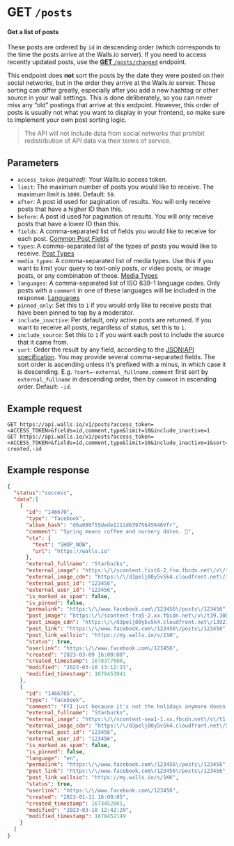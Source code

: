 # GET `/posts`

#### Get a list of posts

These posts are ordered by `id` in descending order (which corresponds to the time the posts arrive at the Walls.io server). If you need to access recently updated posts, use the [**GET** `/posts/changed`][GET /posts/changed] endpoint.

This endpoint does **not** sort the posts by the date they were posted on their social networks, but in the order they arrive at the Walls.io server. 
Those sorting can differ greatly, especially after you add a new hashtag or other source in your wall settings. 
This is done deliberately, so you can never miss any “old” postings that arrive at this endpoint. 
However, this order of posts is usually not what you want to display in your frontend, so make sure to implement your own post sorting logic.

>The API will not include data from social networks that prohibit redistribution of API data via their terms of service.

## Parameters
- `access_token` *(required)*: Your Walls.io access token.
- `limit`: The maximum number of posts you would like to receive. The maximum limit is `1000`. Default: `50`.
- `after`: A post id used for pagination of results. You will only receive posts that have a higher ID than this.
- `before`: A post id used for pagination of results. You will only receive posts that have a lower ID than this.
- `fields`: A comma-separated list of fields you would like to receive for each post. [Common Post Fields]
- `types`: A comma-separated list of the types of posts you would like to receive. [Post Types]
- `media_types`: A comma-separated list of media types. Use this if you want to limit your query to text-only posts, or video posts, or image posts, or any combination of those. [Media Types]
- `languages`: A comma-separated list of ISO 639-1 language codes. Only posts with a `comment` in one of these languages will be included in the response. [Languages]
- `pinned_only`: Set this to `1` if you would only like to receive posts that have been pinned to top by a moderator.
- `include_inactive`: Per default, only active posts are returned. If you want to receive all posts, regardless of status, set this to `1`.
- `include_source`: Set this to `1` if you want each post to include the source that it came from.
- `sort`: Order the result by any field, according to the [JSON:API specification]. You may provide several comma-separated fields. The sort order is ascending unless it's prefixed with a minus, in which case it is descending. E.g. `?sort=-external_fullname,comment` first sort by `external_fullname` in descending order, then by `comment` in ascending order. Default: `-id`.


## Example request
```
GET https://api.walls.io/v1/posts?access_token=<ACCESS_TOKEN>&fields=id,comment,type&limit=10&include_inactive=1
GET https://api.walls.io/v1/posts?access_token=<ACCESS_TOKEN>&fields=id,comment,type&limit=10&include_inactive=1&sort=-created,-id
```


## Example response

```json
{
  "status":"success",
  "data":[
    {
      "id": "146670",
      "type": "facebook",
      "album_hash": "d6a080f55dede1112d63975645646Vfr",
      "comment": "Spring means coffee and nursery dates. 🌿",
      "cta": {
        "text": "SHOP_NOW",
        "url": "https://walls.io"
      },
      "external_fullname": "Starbucks",
      "external_image": "https:\/\/scontent.fist6-2.fna.fbcdn.net\/v\/t1.6435-1\/123456_1234567_4295515389661544448_n.png",
      "external_image_cdn": "https:\/\/d3pelj80y5v5k4.cloudfront.net\/35bce284-321b-4dfb-b9c9-782a51251c92",
      "external_post_id": "123456",
      "external_user_id": "123456",
      "is_marked_as_spam": false,
      "is_pinned": false,
      "permalink": "https:\/\/www.facebook.com\/123456\/posts\/123456",
      "post_image": "https:\/\/scontent-fra5-2.xx.fbcdn.net\/v\/t39.30808-6\/123456_123456_2587047266154587271_n.png",
      "post_image_cdn": "https:\/\/d3pelj80y5v5k4.cloudfront.net\/139219be-5d11-42f1-8ce8-8bff39ba293f",
      "post_link": "https:\/\/www.facebook.com\/123456\/posts\/123456",
      "post_link_wallsio": "https://my.walls.io/s/1SH",
      "status": true,
      "userlink": "https:\/\/www.facebook.com\/123456",
      "created": "2023-03-09 16:00:00",
      "created_timestamp": 1678377600,
      "modified": "2023-03-10 13:12:21",
      "modified_timestamp": 1678453941
    },
    {
      "id": "1466705",
      "type": "facebook",
      "comment": "FYI just because it's not the holidays anymore doesn't mean you still can't get a little treat with your coffee. 😉🍪",
      "external_fullname": "Starbucks",
      "external_image": "https:\/\/scontent-sea1-1.xx.fbcdn.net\/v\/t1.6435-1\/55680146_123456_123456_n.png",
      "external_image_cdn": "https:\/\/d3pelj80y5v5k4.cloudfront.net\/926fc6e1-2dbe-49b5-a785-0b343e052218",
      "external_post_id": "123456",
      "external_user_id": "123456",
      "is_marked_as_spam": false,
      "is_pinned": false,
      "language": "en",
      "permalink": "https:\/\/www.facebook.com\/123456\/posts\/123456",
      "post_link": "https:\/\/www.facebook.com\/123456\/posts\/123456",
      "post_link_wallsio": "https://my.walls.io/s/1KK",
      "status": true,
      "userlink": "https:\/\/www.facebook.com\/123456",
      "created": "2023-01-11 16:00:05",
      "created_timestamp": 1673452805,
      "modified": "2023-03-10 12:42:29",
      "modified_timestamp": 1678452149
    }
  ]
}
```

[Common Post Fields]: /Common_Post_Fields.md "List of fields common to all posts endpoints"
[GET /posts/changed]: GET_posts-changed.md "Get a list of posts for a wall, ordered by the time they were updated"
[Languages]: ../Languages.md "List of possible languages and language codes"
[Media Types]: ../Media_Types.md "List of media types"
[Post Types]: /Post_Types.md "List of possible post types"
[JSON:API specification]: https://jsonapi.org/format/#fetching-sorting
